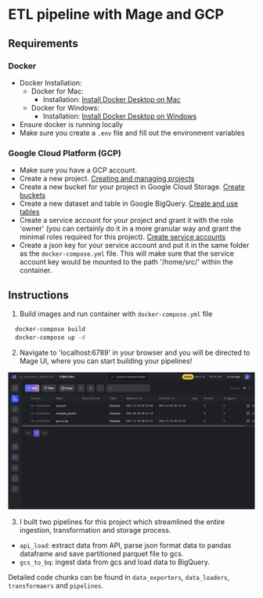 # ETL pipeline with Mage and GCP

## Requirements

### Docker

- Docker Installation:
    - Docker for Mac: 
        - Installation: [Install Docker Desktop on Mac](https://docs.docker.com/desktop/install/mac-install/)
    - Docker for Windows: 
        - Installation: [Install Docker Desktop on Windows](https://docs.docker.com/desktop/install/windows-install/)
- Ensure docker is running locally
- Make sure you create a `.env` file and fill out the environment variables

### Google Cloud Platform (GCP)

- Make sure you have a GCP account.
- Create a new project. [Creating and managing projects](https://cloud.google.com/resource-manager/docs/creating-managing-projects)
- Create a new bucket for your project in Google Cloud Storage. [Create buckets](https://cloud.google.com/storage/docs/creating-buckets)
- Create a new dataset and table in Google BigQuery. [Create and use tables](https://cloud.google.com/bigquery/docs/tables)
- Create a service account for your project and grant it with the role 'owner' (you can certainly do it in a more granular way and grant the minimal roles required for this project). [Create service accounts](https://cloud.google.com/iam/docs/service-accounts-create)
- Create a json key for your service account and put it in the same folder as the ``docker-compose.yml`` file. This will make sure that the service account key would be mounted to the path '/home/src/' within the container. 

## Instructions

1. Build images and run container with ``docker-compose.yml`` file

```bash
  docker-compose build
  docker-compose up -d
```

2. Navigate to 'localhost:6789' in your browser and you will be directed to Mage UI, where you can start building your pipelines!

![Mage UI](../img/Mage_UI.png)

3. I built two pipelines for this project which streamlined the entire ingestion, transformation and storage process.

- `api_load`: extract data from API, parse json format data to pandas dataframe and save partitioned parquet file to gcs. 
- `gcs_to_bq`:  ingest data from gcs and load data to BigQuery.

Detailed code chunks can be found in `data_exporters`, `data_loaders`, `transformaers` and `pipelines`.
